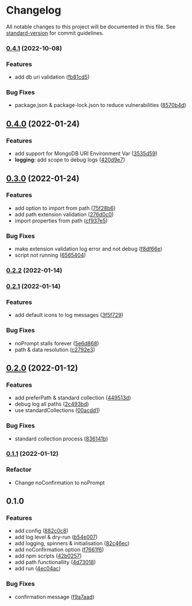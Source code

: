 # Changelog

All notable changes to this project will be documented in this file. See [standard-version](https://github.com/conventional-changelog/standard-version) for commit guidelines.

### [0.4.1](https://github.com/pcoffline/reset-db/compare/v0.4.0...v0.4.1) (2022-10-08)


### Features

* add db uri validation ([fb81cd5](https://github.com/pcoffline/reset-db/commit/fb81cd59bf81d088db6d0e257fe4b59d3a1d6b03))


### Bug Fixes

* package.json & package-lock.json to reduce vulnerabilities ([8570b4d](https://github.com/pcoffline/reset-db/commit/8570b4d89f6fb2147a4f876c7635032433ad8825))

## [0.4.0](https://github.com/PCOffline/reset-db/compare/v0.3.0...v0.4.0) (2022-01-24)


### Features

* add support for MongoDB URI Environment Var ([3535d59](https://github.com/PCOffline/reset-db/commit/3535d599696b155e637dad88c93401af97a79b12))
* **logging:** add scope to debug logs ([420d9e7](https://github.com/PCOffline/reset-db/commit/420d9e70eab01e1619e08dd7daad894260a7c4f1))

## [0.3.0](https://github.com/PCOffline/reset-db/compare/v0.2.2...v0.3.0) (2022-01-24)


### Features

* add option to import from path ([75f28b6](https://github.com/PCOffline/reset-db/commit/75f28b6ebe897f53fa52c7cc9c4ffedab7be8a62))
* add path extension validation ([276d0c0](https://github.com/PCOffline/reset-db/commit/276d0c005419bd2407dc6e612ff705fa816e5ee3))
* import properties from path ([cf937e5](https://github.com/PCOffline/reset-db/commit/cf937e577ad2a993abcdc14704f0993abe725051))


### Bug Fixes

* make extension validation log error and not debug ([f8df66e](https://github.com/PCOffline/reset-db/commit/f8df66e5ea2db25f9e5f575cee3ccc1b08c55a35))
* script not running ([6565404](https://github.com/PCOffline/reset-db/commit/656540437bbc117a40266d1932fca1db327ff26f))

### [0.2.2](https://github.com/PCOffline/reset-db/compare/v0.2.1...v0.2.2) (2022-01-14)

### [0.2.1](https://github.com/PCOffline/reset-db/compare/v0.2.0...v0.2.1) (2022-01-14)


### Features

* add default icons to log messages ([3f5f729](https://github.com/PCOffline/reset-db/commit/3f5f7290232c964af456e97fe1e2a74db776ca59))


### Bug Fixes

* noPrompt stalls forever ([5e6d868](https://github.com/PCOffline/reset-db/commit/5e6d868ed1e6dd5d73cdf9557a44436c400cc86d))
* path & data resolution ([c2792e3](https://github.com/PCOffline/reset-db/commit/c2792e391695011ab867a3686412f6533e92c8e5))

## [0.2.0](https://github.com/PCOffline/reset-db/compare/v0.1.1...v0.2.0) (2022-01-12)

### Features

* add preferPath & standard collection ([449513d](https://github.com/PCOffline/reset-db/commit/449513d257bf6c8979a50619fd9c57225fc84780))
* debug log all paths ([2c493bd](https://github.com/PCOffline/reset-db/commit/2c493bd602c5d465eccca774171a2edeb2d39842))
* use standardCollections ([00acdd1](https://github.com/PCOffline/reset-db/commit/00acdd19de803de9205f9936f3f2d23cf8b0aa34))


### Bug Fixes

* standard collection process ([836141b](https://github.com/PCOffline/reset-db/commit/836141bea70b7a8768207d711d0e2fe50bb93855))

### [0.1.1](https://github.com/PCOffline/reset-db/compare/v0.1.0...v0.1.1) (2022-01-12)

### Refactor

* Change noConfirmation to noPrompt

## 0.1.0
### Features

* add config ([882c0c8](https://github.com/PCOffline/reset-db/commit/882c0c812f5b034fa618a09df08849f2bc3e372c))
* add log level & dry-run ([b54e007](https://github.com/PCOffline/reset-db/commit/b54e007998b9ac963237a7d1e929db9206becdee))
* add logging, spinners & initialisation ([82c46ec](https://github.com/PCOffline/reset-db/commit/82c46ec392363449faff6bba8446e3f31aff9c14))
* add noConfirmation option ([f7661f6](https://github.com/PCOffline/reset-db/commit/f7661f66a1bc2851f872f5b7ae785b6513470d3d))
* add npm scripts ([42b0257](https://github.com/PCOffline/reset-db/commit/42b0257794971eaa11abd173d5a2a1aae2eb5eb9))
* add path functionallity ([4d73018](https://github.com/PCOffline/reset-db/commit/4d73018298751391b888977507f06d6b674d5eaf))
* add run ([4ec04ac](https://github.com/PCOffline/reset-db/commit/4ec04ac816adf74186c514a83400dd8166b1826b))


### Bug Fixes

* confirmation message ([f9a7aad](https://github.com/PCOffline/reset-db/commit/f9a7aad9de8e8629eca19b08545fd67d484245ba))
